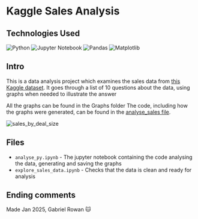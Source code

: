 # Kaggle Sales Analysis

## Technologies Used

![Python](https://img.shields.io/badge/python-3670A0?style=for-the-badge&logo=python&logoColor=ffdd54)
![Jupyter Notebook](https://img.shields.io/badge/jupyter-%23FA0F00.svg?style=for-the-badge&logo=jupyter&logoColor=white)
![Pandas](https://img.shields.io/badge/pandas-%23150458.svg?style=for-the-badge&logo=pandas&logoColor=white)
![Matplotlib](https://img.shields.io/badge/Matplotlib-%23ffffff.svg?style=for-the-badge&logo=Matplotlib&logoColor=black)

## Intro

This is a data analysis project which examines the sales data from [this Kaggle dataset](https://www.kaggle.com/datasets/kyanyoga/sample-sales-data).
It goes through a list of 10 questions about the data, using graphs when needed to illustrate the answer

All the graphs can be found in the Graphs folder 
The code, including how the graphs were generated, can be found in the [analyse_sales file](https://github.com/gabrielrowan/sales_analysis/blob/main/analyse_sales.ipynb).

![sales_by_deal_size](https://github.com/user-attachments/assets/7d6527e4-4a30-4b1c-b51f-cf8281b0c03f)

## Files 

- `analyse_py.ipynb` - The jupyter notebook containing the code analysing the data, generating and saving the graphs
- `explore_sales_data.ipynb` - Checks that the data is clean and ready for analysis

## Ending comments

Made Jan 2025, Gabriel Rowan  :cat:
